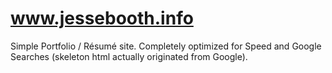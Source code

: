 # www.jessebooth.info

Simple Portfolio / Résumé site.  Completely optimized for Speed and Google Searches (skeleton html actually originated from Google).
